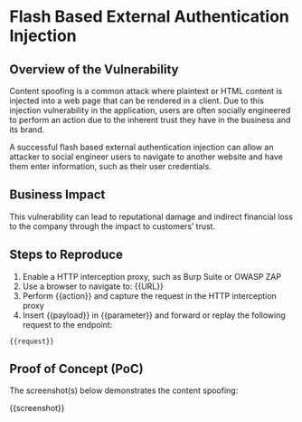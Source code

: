 # Flash Based External Authentication Injection

## Overview of the Vulnerability

Content spoofing is a common attack where plaintext or HTML content is injected into a web page that can be rendered in a client. Due to this injection vulnerability in the application, users are often socially engineered to perform an action due to the inherent trust they have in the business and its brand.

A successful flash based external authentication injection can allow an attacker to social engineer users to navigate to another website and have them enter information, such as their user credentials.

## Business Impact

This vulnerability can lead to reputational damage and indirect financial loss to the company through the impact to customers’ trust.

## Steps to Reproduce

1. Enable a HTTP interception proxy, such as Burp Suite or OWASP ZAP
1. Use a browser to navigate to: {{URL}}
1. Perform {{action}} and capture the request in the HTTP interception proxy
1. Insert {{payload}} in {{parameter}} and forward or replay the following request to the endpoint:

```HTTP
{{request}}
```

## Proof of Concept (PoC)

The screenshot(s) below demonstrates the content spoofing:

{{screenshot}}
